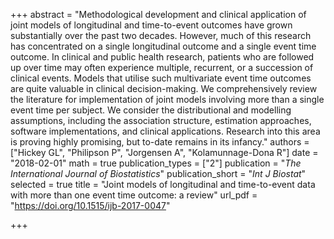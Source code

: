 +++
abstract = "Methodological development and clinical application of joint models of longitudinal and time-to-event outcomes have grown substantially over the past two decades. However, much of this research has concentrated on a single longitudinal outcome and a single event time outcome. In clinical and public health research, patients who are followed up over time may often experience multiple, recurrent, or a succession of clinical events. Models that utilise such multivariate event time outcomes are quite valuable in clinical decision-making. We comprehensively review the literature for implementation of joint models involving more than a single event time per subject. We consider the distributional and modelling assumptions, including the association structure, estimation approaches, software implementations, and clinical applications. Research into this area is proving highly promising, but to-date remains in its infancy."
authors = ["Hickey GL", "Philipson P", "Jorgensen A", "Kolamunnage-Dona R"]
date = "2018-02-01"
math = true
publication_types = ["2"]
publication = "*The International Journal of Biostatistics*"
publication_short = "*Int J Biostat*"
selected = true
title = "Joint models of longitudinal and time-to-event data with more than one event time outcome: a review"
url_pdf = "https://doi.org/10.1515/ijb-2017-0047"

+++
